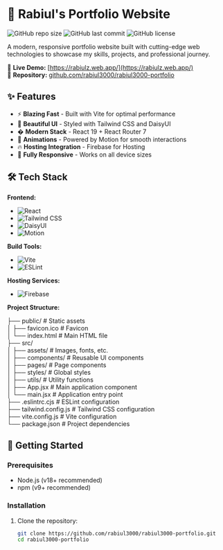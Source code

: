 # 🌟 Rabiul's Portfolio Website

![GitHub repo size](https://img.shields.io/github/repo-size/rabiul3000/rabiul3000-portfolio)
![GitHub last commit](https://img.shields.io/github/last-commit/rabiul3000/rabiul3000-portfolio)
![GitHub license](https://img.shields.io/github/license/rabiul3000/rabiul3000-portfolio)

A modern, responsive portfolio website built with cutting-edge web technologies to showcase my skills, projects, and professional journey.

🔗 **Live Demo:** [https://rabiulz.web.app/](https://rabiulz.web.app/)  
📂 **Repository:** [github.com/rabiul3000/rabiul3000-portfolio](https://github.com/rabiul3000/rabiul3000-portfolio)

## ✨ Features

- ⚡ **Blazing Fast** - Built with Vite for optimal performance
- 🎨 **Beautiful UI** - Styled with Tailwind CSS and DaisyUI
- � **Modern Stack** - React 19 + React Router 7
- 🌈 **Animations** - Powered by Motion for smooth interactions
- 🔥 **Hosting Integration** - Firebase for Hosting
- 📱 **Fully Responsive** - Works on all device sizes

## 🛠️ Tech Stack

**Frontend:**
- ![React](https://img.shields.io/badge/React-20232A?style=flat&logo=react)
- ![Tailwind CSS](https://img.shields.io/badge/Tailwind_CSS-38B2AC?style=flat&logo=tailwind-css)
- ![DaisyUI](https://img.shields.io/badge/DaisyUI-5A0EF8?style=flat)
- ![Motion](https://img.shields.io/badge/Motion-121212?style=flat)

**Build Tools:**
- ![Vite](https://img.shields.io/badge/Vite-B73BFE?style=flat&logo=vite)
- ![ESLint](https://img.shields.io/badge/ESLint-4B32C3?style=flat&logo=eslint)

**Hosting Services:**
- ![Firebase](https://img.shields.io/badge/Firebase-FFCA28?style=flat&logo=firebase)


**Project Structure:**

├── public/              # Static assets<br>
│   ├── favicon.ico      # Favicon<br>
│   └── index.html       # Main HTML file<br>
├── src/<br>
│   ├── assets/          # Images, fonts, etc.<br>
│   ├── components/      # Reusable UI components<br>
│   ├── pages/           # Page components<br>
│   ├── styles/          # Global styles<br>
│   ├── utils/           # Utility functions<br>
│   ├── App.jsx          # Main application component<br>
│   └── main.jsx         # Application entry point<br>
├── .eslintrc.cjs        # ESLint configuration<br>
├── tailwind.config.js   # Tailwind CSS configuration<br>
├── vite.config.js       # Vite configuration<br>
└── package.json         # Project dependencies<br>

## 🚀 Getting Started

### Prerequisites
- Node.js (v18+ recommended)
- npm (v9+ recommended)

### Installation
1. Clone the repository:
   ```bash
   git clone https://github.com/rabiul3000/rabiul3000-portfolio.git
   cd rabiul3000-portfolio